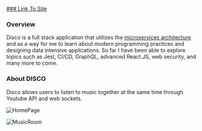 [### Link To Site](https://disco-web2.herokuapp.com/)

### Overview
Disco is a full stack application that utilizes the [microservices architecture](https://en.wikipedia.org/wiki/Microservices#:~:text=Microservice%20architecture%20%E2%80%93%20a%20variant%20of,and%20the%20protocols%20are%20lightweight.) and as a way for me to learn about modern programming practices and designing data intensive applications. So far I have been able to explore topics such as Jest, CI/CD, GraphQL, advanced React.JS, web security, and many more to come.

### About DISCO
Disco allows users to listen to music together at the same time through Youtube API and web sockets.

![HomePage](https://i.imgur.com/ekcyyH0.png)


![MusicRoom](https://i.imgur.com/DQZQtK4.png)

